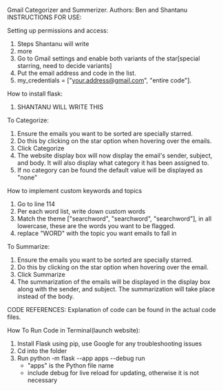 Gmail Categorizer and Summerizer.
  Authors: Ben and Shantanu
INSTRUCTIONS FOR USE:

Setting up permissions and access:
1. Steps Shantanu will write
2. more
3. Go to Gmail settings and enable both variants of the star[special starring, need to decide variants]
4. Put the email address and code in the list.
5. my_credentials = ["your.address@gmail.com", "entire code"].

How to install flask:
1. SHANTANU WILL WRITE THIS

To Categorize:
1. Ensure the emails you want to be sorted are specially starred.
2. Do this by clicking on the star option when hovering over the emails.
3. Click Categorize
4. The website display box will now display the email's sender, subject, and body. It will also display what category it has been assigned to.
5. If no category can be found the default value will be displayed as "none"

How to implement custom keywords and topics
1. Go to line 114
2. Per each word list, write down custom words
3. Match the theme ["searchword", "searchword", "searchword"], in all lowercase, these are the words you want to be flagged.
4. replace "WORD" with the topic you want emails to fall in 

To Summarize:
1. Ensure the emails you want to be sorted are specially starred.
2. Do this by clicking on the star option when hovering over the email.
3. Click Summarize
4. The summarization of the emails will be displayed in the display box along with the sender, and subject. The summarization will take place instead of the body.

CODE REFERENCES:
Explanation of code can be found in the actual code files.

How To Run Code in Terminal(launch website):
1. Install Flask using pip, use Google for any troubleshooting issues
2. Cd into the folder
3. Run python -m flask --app apps --debug  run
   - "apps" is the Python file name
   - include debug for live reload for updating, otherwise it is not necessary
